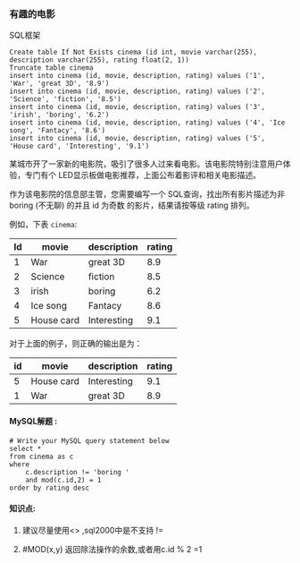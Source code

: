 ### 有趣的电影  

SQL框架

```mysql
Create table If Not Exists cinema (id int, movie varchar(255), description varchar(255), rating float(2, 1))
Truncate table cinema
insert into cinema (id, movie, description, rating) values ('1', 'War', 'great 3D', '8.9')
insert into cinema (id, movie, description, rating) values ('2', 'Science', 'fiction', '8.5')
insert into cinema (id, movie, description, rating) values ('3', 'irish', 'boring', '6.2')
insert into cinema (id, movie, description, rating) values ('4', 'Ice song', 'Fantacy', '8.6')
insert into cinema (id, movie, description, rating) values ('5', 'House card', 'Interesting', '9.1')
```

某城市开了一家新的电影院，吸引了很多人过来看电影。该电影院特别注意用户体验，专门有个 LED显示板做电影推荐，上面公布着影评和相关电影描述。

作为该电影院的信息部主管，您需要编写一个 SQL查询，找出所有影片描述为非 boring (不无聊) 的并且 id 为奇数 的影片，结果请按等级 rating 排列。

例如，下表 `cinema`:

| Id   | movie      | description | rating |
| ---- | ---------- | ----------- | ------ |
| 1    | War        | great 3D    | 8.9    |
| 2    | Science    | fiction     | 8.5    |
| 3    | irish      | boring      | 6.2    |
| 4    | Ice song   | Fantacy     | 8.6    |
| 5    | House card | Interesting | 9.1    |

对于上面的例子，则正确的输出是为：

| id   | movie      | description | rating |
| ---- | ---------- | ----------- | ------ |
| 5    | House card | Interesting | 9.1    |
| 1    | War        | great 3D    | 8.9    |



#### MySQL解题  :

```mysql
# Write your MySQL query statement below
select *
from cinema as c
where 
    c.description != 'boring ' 
    and mod(c.id,2) = 1         
order by rating desc 
```

#### 知识点:

1)  建议尽量使用<> ,sql2000中是不支持 !=

2)  #MOD(x,y) 返回除法操作的余数,或者用c.id % 2 =1 

